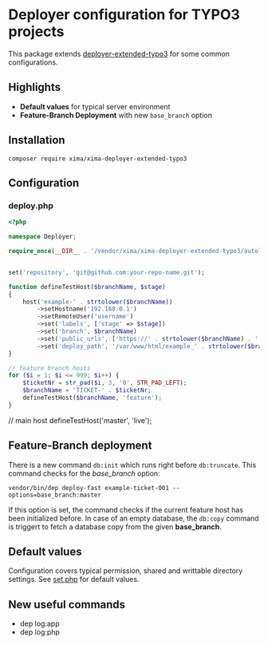 # Deployer configuration for TYPO3 projects

This package extends [deployer-extended-typo3](https://github.com/sourcebroker/deployer-extended-typo3) for some common configurations.

## Highlights

* **Default values** for typical server environment
* **Feature-Branch Deployment** with new `base_branch` option

## Installation

```
composer require xima/xima-deployer-extended-typo3
```

## Configuration

### deploy.php

```php
<?php

namespace Deployer;

require_once(__DIR__ . '/vendor/xima/xima-deployer-extended-typo3/autoload.php');


set('repository', 'git@github.com:your-repo-name.git');

function defineTestHost($branchName, $stage)
{
    host('example-' . strtolower($branchName))
        ->setHostname('192.168.0.1')
        ->setRemoteUser('username')
        ->set('labels', ['stage' => $stage])
        ->set('branch', $branchName)
        ->set('public_urls', ['https://' . strtolower($branchName) . '.example.com'])
        ->set('deploy_path', '/var/www/html/example_' . strtolower($branchName));
}

// feature branch hosts
for ($i = 1; $i <= 999; $i++) {
    $ticketNr = str_pad($i, 3, '0', STR_PAD_LEFT);
    $branchName = 'TICKET-' . $ticketNr;
    defineTestHost($branchName, 'feature');
}
```

// main host
defineTestHost('master', 'live');

## Feature-Branch deployment

There is a new command ```db:init``` which runs right before ```db:truncate```. This command checks for the *base_branch* option:

```
vendor/bin/dep deploy-fast example-ticket-001 --options=base_branch:master
```

If this option is set, the command checks if the current feature host has been initialized before. In case of an empty database, the `db:copy` command is triggert to fetch a database copy from the given **base_branch**.

## Default values

Configuration covers typical permission, shared and writtable directory settings. See [set.php](https://github.com/xima-media/xima-deployer-extended-typo3/blob/main/set.php) for default values.

## New useful commands

* dep log:app
* dep log:php
